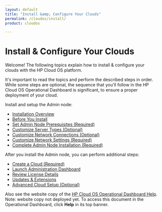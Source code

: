 ```yaml
---
layout: default
title: "Install &amp; Configure Your Clouds"
permalink: /cloudos/install/
product: cloudos

---
```


# Install &amp; Configure Your Clouds

Welcome! The following topics explain how to install &amp; configure your clouds with the HP Cloud OS platform. 

It's important to read the topics and perform the described steps in order. While some steps are optional, the sequence that you'll follow in 
the HP Cloud OS Operational Dashboard is significant, to ensure a proper deployment of your cloud. 

Install and setup the Admin node:

* [Installation Overview](/cloudos/install/overview/)
* [Before You Install](/cloudos/install/before-you-install/)
* [Set Admin Node Prerequisites (Required)](/cloudos/install/admin-node-prerequisites/)
* [Customize Server Types (Optional)](/cloudos/install/customize-server-types/)
* [Customize Network Connections (Optional)](/cloudos/install/customize-network-connections/)
* [Customize Network Settings (Required)](/cloudos/install/customize-network-settings/)
* [Complete Admin Node Installation (Required)](/cloudos/install/complete-admin-node-installation/)

After you install the Admin node, you can perform additional steps:

* [Create a Cloud (Required)](/cloudos/install/create-cloud/) 
* [Launch Administration Dashboard](/cloudos/install/launch-admin-dashboard/)
* [Review License Details](/cloudos/install/review-license-details/)
* [Updates &amp; Extensions](/cloudos/install/updates-extensions/)
* [Advanced Cloud Setup (Optional)](/cloudos/install/advanced-cloud-setup/)

Also see the website copy of the [HP Cloud OS Operational Dashboard Help](http://docs.hpcloud.com/cloudos/operational-dashboard/index.htm). 
Note: website copy not deployed yet. To access this document in the Operational Dashboard, click **Help** in its top banner.







